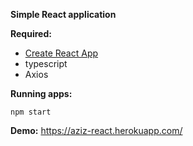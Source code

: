 **Simple React application**

**Required:**
* [Create React App](https://github.com/facebook/create-react-app) 
* typescript
* Axios

**Running apps:**
```
npm start
```

**Demo:**
https://aziz-react.herokuapp.com/